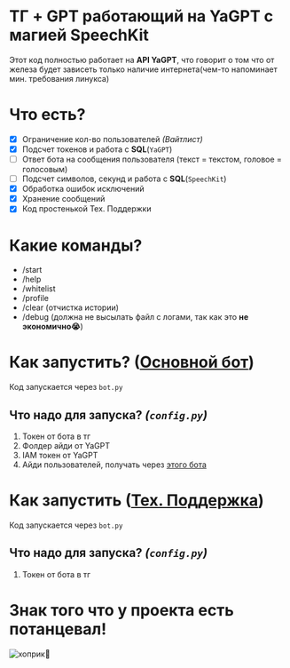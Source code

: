 # ТГ + GPT работающий на YaGPT с магией SpeechKit
Этот код полностью работает на **API YaGPT**, что говорит о том что от железа будет зависеть только наличие интернета(чем-то напоминает мин. требования линукса)
# Что есть?
- [x] Ограничение кол-во пользователей *(Вайтлист)*
- [x] Подсчет токенов и работа с **SQL**(`YaGPT`)
- [ ] Ответ бота на сообщения пользователя (текст = текстом, головое = голосовым)
- [ ] Подсчет символов, секунд и работа с **SQL**(`SpeechKit`)
- [x] Обработка ошибок исключений
- [x] Хранение сообщений
- [x] Код простенькой Тех. Поддержки
# Какие команды?
- /start
- /help
- /whitelist
- /profile
- /clear (отчистка истории)
- /debug (должна не высылать файл с логами, так как это **не экономично😭**)
# Как запустить? ([Основной бот](https://t.me/YaSpeaking_bot))
Код запускается через `bot.py`
## Что надо для запуска? *(`config.py`)*
1) Токен от бота в тг  
2) Фолдер айди от YaGPT  
3) IAM токен от YaGPT  
4) Айди пользователей, получать через [этого бота](https://t.me/userdatailsbot)
#  Как запустить ([Тех. Поддержка](https://t.me/YaSpeakingSupport_bot))
Код запускается через `bot.py`
## Что надо для запуска? *(`config.py`)*
1) Токен от бота в тг  

# Знак того что у проекта есть потанцевал!
![хоприк🙏](https://i.imgur.com/jkyMvZQ.png)